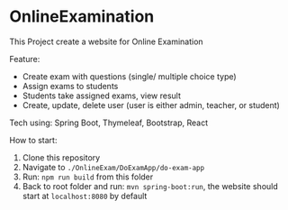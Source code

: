 # OnlineExamination

This Project create a website for Online Examination

Feature:
- Create exam with questions (single/ multiple choice type)
- Assign exams to students
- Students take assigned exams, view result
- Create, update, delete user (user is either admin, teacher, or student)

Tech using:
Spring Boot, Thymeleaf, Bootstrap, React

How to start:
1. Clone this repository
2. Navigate to ```./OnlineExam/DoExamApp/do-exam-app```
3. Run: ```npm run build``` from this folder
4. Back to root folder and run: ```mvn spring-boot:run```, the website should start at ```localhost:8080``` by default
